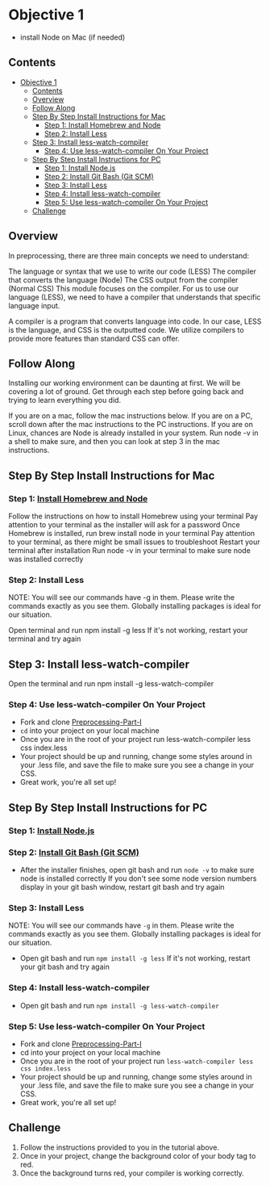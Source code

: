 # Objective 1 

- install Node on Mac (if needed)

## Contents

- [Objective 1](#objective-1)
  - [Contents](#contents)
  - [Overview](#overview)
  - [Follow Along](#follow-along)
  - [Step By Step Install Instructions for Mac](#step-by-step-install-instructions-for-mac)
    - [Step 1: Install Homebrew and Node](#step-1-install-homebrew-and-node)
    - [Step 2: Install Less](#step-2-install-less)
  - [Step 3: Install less-watch-compiler](#step-3-install-less-watch-compiler)
    - [Step 4: Use less-watch-compiler On Your Project](#step-4-use-less-watch-compiler-on-your-project)
  - [Step By Step Install Instructions for PC](#step-by-step-install-instructions-for-pc)
    - [Step 1: Install Node.js](#step-1-install-nodejs)
    - [Step 2: Install Git Bash (Git SCM)](#step-2-install-git-bash-git-scm)
    - [Step 3: Install Less](#step-3-install-less)
    - [Step 4: Install less-watch-compiler](#step-4-install-less-watch-compiler)
    - [Step 5: Use less-watch-compiler On Your Project](#step-5-use-less-watch-compiler-on-your-project)
  - [Challenge](#challenge)

## Overview

In preprocessing, there are three main concepts we need to understand:

The language or syntax that we use to write our code (LESS)
The compiler that converts the language (Node)
The CSS output from the compiler (Normal CSS)
This module focuses on the compiler. For us to use our language (LESS), we need to have a compiler that understands that specific language input.

A compiler is a program that converts language into code. In our case, LESS is the language, and CSS is the outputted code. We utilize compilers to provide more features than standard CSS can offer.

## Follow Along

Installing our working environment can be daunting at first. We will be covering a lot of ground. Get through each step before going back and trying to learn everything you did.

If you are on a mac, follow the mac instructions below. If you are on a PC, scroll down after the mac instructions to the PC instructions. If you are on Linux, chances are Node is already installed in your system. Run node -v in a shell to make sure, and then you can look at step 3 in the mac instructions.

## Step By Step Install Instructions for Mac

### Step 1: [Install Homebrew and Node](https://brew.sh/) 

Follow the instructions on how to install Homebrew using your terminal
Pay attention to your terminal as the installer will ask for a password
Once Homebrew is installed, run brew install node in your terminal
Pay attention to your terminal, as there might be small issues to troubleshoot
Restart your terminal after installation
Run node -v in your terminal to make sure node was installed correctly

### Step 2: Install Less

NOTE: You will see our commands have -g in them. Please write the commands exactly as you see them. Globally installing packages is ideal for our situation.

Open terminal and run npm install -g less
If it's not working, restart your terminal and try again

## Step 3: Install less-watch-compiler

Open the terminal and run npm install -g less-watch-compiler

### Step 4: Use less-watch-compiler On Your Project

- Fork and clone [Preprocessing-Part-I](https://github.com/LambdaSchool/Preprocessing-Part-I)
- `cd` into your project on your local machine
- Once you are in the root of your project run less-watch-compiler less css index.less
- Your project should be up and running, change some styles around in your .less file, and save the file to make sure you see a change in your CSS.
- Great work, you're all set up!
  
## Step By Step Install Instructions for PC

### Step 1: [Install Node.js](https://nodejs.org/en/)

### Step 2: [Install Git Bash (Git SCM)](https://git-scm.com/download/win)

- After the installer finishes, open git bash and run `node -v` to make sure node is installed correctly
If you don't see some node version numbers display in your git bash window, restart git bash and try again

### Step 3: Install Less

NOTE: You will see our commands have `-g` in them. Please write the commands exactly as you see them. Globally installing packages is ideal for our situation.

- Open git bash and run `npm install -g less`
If it's not working, restart your git bash and try again

### Step 4: Install less-watch-compiler

- Open git bash and run `npm install -g less-watch-compiler`

### Step 5: Use less-watch-compiler On Your Project

- Fork and clone [Preprocessing-Part-I](https://github.com/LambdaSchool/Preprocessing-Part-I)
- cd into your project on your local machine
- Once you are in the root of your project run `less-watch-compiler less css index.less`
- Your project should be up and running, change some styles around in your .less file, and save the file to make sure you see a change in your CSS.
- Great work, you're all set up!

## Challenge

1. Follow the instructions provided to you in the tutorial above.
2. Once in your project, change the background color of your body tag to red.
3. Once the background turns red, your compiler is working correctly.